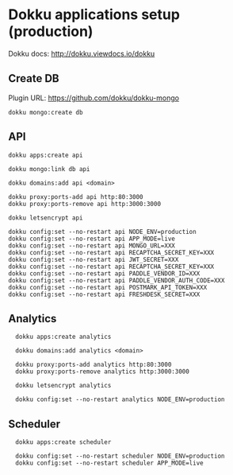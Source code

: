 # Dokku applications setup (production)

Dokku docs: http://dokku.viewdocs.io/dokku

## Create DB

Plugin URL: https://github.com/dokku/dokku-mongo

```
dokku mongo:create db
```

## API

```
dokku apps:create api

dokku mongo:link db api

dokku domains:add api <domain>

dokku proxy:ports-add api http:80:3000
dokku proxy:ports-remove api http:3000:3000

dokku letsencrypt api

dokku config:set --no-restart api NODE_ENV=production
dokku config:set --no-restart api APP_MODE=live
dokku config:set --no-restart api MONGO_URL=XXX
dokku config:set --no-restart api RECAPTCHA_SECRET_KEY=XXX
dokku config:set --no-restart api JWT_SECRET=XXX
dokku config:set --no-restart api RECAPTCHA_SECRET_KEY=XXX
dokku config:set --no-restart api PADDLE_VENDOR_ID=XXX
dokku config:set --no-restart api PADDLE_VENDOR_AUTH_CODE=XXX
dokku config:set --no-restart api POSTMARK_API_TOKEN=XXX
dokku config:set --no-restart api FRESHDESK_SECRET=XXX
```

## Analytics

```
  dokku apps:create analytics

  dokku domains:add analytics <domain>

  dokku proxy:ports-add analytics http:80:3000
  dokku proxy:ports-remove analytics http:3000:3000

  dokku letsencrypt analytics

  dokku config:set --no-restart analytics NODE_ENV=production
```

## Scheduler

```
  dokku apps:create scheduler

  dokku config:set --no-restart scheduler NODE_ENV=production
  dokku config:set --no-restart scheduler APP_MODE=live
```
